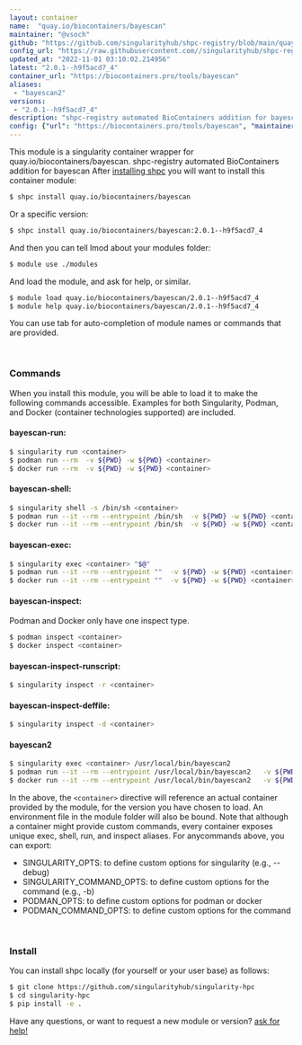 ```yaml
---
layout: container
name:  "quay.io/biocontainers/bayescan"
maintainer: "@vsoch"
github: "https://github.com/singularityhub/shpc-registry/blob/main/quay.io/biocontainers/bayescan/container.yaml"
config_url: "https://raw.githubusercontent.com//singularityhub/shpc-registry/main/quay.io/biocontainers/bayescan/container.yaml"
updated_at: "2022-11-01 03:10:02.214956"
latest: "2.0.1--h9f5acd7_4"
container_url: "https://biocontainers.pro/tools/bayescan"
aliases:
 - "bayescan2"
versions:
 - "2.0.1--h9f5acd7_4"
description: "shpc-registry automated BioContainers addition for bayescan"
config: {"url": "https://biocontainers.pro/tools/bayescan", "maintainer": "@vsoch", "description": "shpc-registry automated BioContainers addition for bayescan", "latest": {"2.0.1--h9f5acd7_4": "sha256:eb0c8ff2758b2cc408436b45b88cdcaed3e6b5a2d070528f5b58af60ed9da0cb"}, "tags": {"2.0.1--h9f5acd7_4": "sha256:eb0c8ff2758b2cc408436b45b88cdcaed3e6b5a2d070528f5b58af60ed9da0cb"}, "docker": "quay.io/biocontainers/bayescan", "aliases": {"bayescan2": "/usr/local/bin/bayescan2"}}
---
```


This module is a singularity container wrapper for quay.io/biocontainers/bayescan.
shpc-registry automated BioContainers addition for bayescan
After [installing shpc](#install) you will want to install this container module:


```bash
$ shpc install quay.io/biocontainers/bayescan
```

Or a specific version:

```bash
$ shpc install quay.io/biocontainers/bayescan:2.0.1--h9f5acd7_4
```

And then you can tell lmod about your modules folder:

```bash
$ module use ./modules
```

And load the module, and ask for help, or similar.

```bash
$ module load quay.io/biocontainers/bayescan/2.0.1--h9f5acd7_4
$ module help quay.io/biocontainers/bayescan/2.0.1--h9f5acd7_4
```

You can use tab for auto-completion of module names or commands that are provided.

<br>

### Commands

When you install this module, you will be able to load it to make the following commands accessible.
Examples for both Singularity, Podman, and Docker (container technologies supported) are included.

#### bayescan-run:

```bash
$ singularity run <container>
$ podman run --rm  -v ${PWD} -w ${PWD} <container>
$ docker run --rm  -v ${PWD} -w ${PWD} <container>
```

#### bayescan-shell:

```bash
$ singularity shell -s /bin/sh <container>
$ podman run --it --rm --entrypoint /bin/sh  -v ${PWD} -w ${PWD} <container>
$ docker run --it --rm --entrypoint /bin/sh  -v ${PWD} -w ${PWD} <container>
```

#### bayescan-exec:

```bash
$ singularity exec <container> "$@"
$ podman run --it --rm --entrypoint ""  -v ${PWD} -w ${PWD} <container> "$@"
$ docker run --it --rm --entrypoint ""  -v ${PWD} -w ${PWD} <container> "$@"
```

#### bayescan-inspect:

Podman and Docker only have one inspect type.

```bash
$ podman inspect <container>
$ docker inspect <container>
```

#### bayescan-inspect-runscript:

```bash
$ singularity inspect -r <container>
```

#### bayescan-inspect-deffile:

```bash
$ singularity inspect -d <container>
```


#### bayescan2

```bash
$ singularity exec <container> /usr/local/bin/bayescan2
$ podman run --it --rm --entrypoint /usr/local/bin/bayescan2   -v ${PWD} -w ${PWD} <container> -c " $@"
$ docker run --it --rm --entrypoint /usr/local/bin/bayescan2   -v ${PWD} -w ${PWD} <container> -c " $@"
```



In the above, the `<container>` directive will reference an actual container provided
by the module, for the version you have chosen to load. An environment file in the
module folder will also be bound. Note that although a container
might provide custom commands, every container exposes unique exec, shell, run, and
inspect aliases. For anycommands above, you can export:

 - SINGULARITY_OPTS: to define custom options for singularity (e.g., --debug)
 - SINGULARITY_COMMAND_OPTS: to define custom options for the command (e.g., -b)
 - PODMAN_OPTS: to define custom options for podman or docker
 - PODMAN_COMMAND_OPTS: to define custom options for the command

<br>

### Install

You can install shpc locally (for yourself or your user base) as follows:

```bash
$ git clone https://github.com/singularityhub/singularity-hpc
$ cd singularity-hpc
$ pip install -e .
```

Have any questions, or want to request a new module or version? [ask for help!](https://github.com/singularityhub/singularity-hpc/issues)
